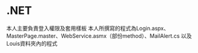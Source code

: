 # .NET
本人主要負責登入權限及套用樣板
本人所撰寫的程式為Login.aspx、MasterPage.master、WebService.asmx（部份method）、MailAlert.cs
以及Louis資料夾內的程式
